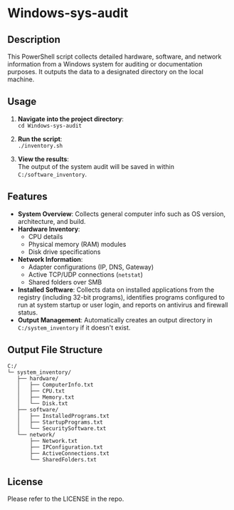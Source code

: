 # Windows-sys-audit

## Description

This PowerShell script collects detailed hardware, software, and network information from a Windows system for auditing or documentation purposes. It outputs the data to a designated directory on the local machine.

## Usage

1. **Navigate into the project directory**:  
   `cd Windows-sys-audit`

2. **Run the script**:  
   `./inventory.sh`

3. **View the results**:  
   The output of the system audit will be saved in within `C:/software_inventory`.

## Features

- **System Overview**: Collects general computer info such as OS version, architecture, and build.
- **Hardware Inventory**:
  - CPU details
  - Physical memory (RAM) modules
  - Disk drive specifications
- **Network Information**:
  - Adapter configurations (IP, DNS, Gateway)
  - Active TCP/UDP connections (`netstat`)
  - Shared folders over SMB
- **Installed Software**: Collects data on installed applications from the registry (including 32-bit programs), identifies programs configured to run at system startup or user login, and reports on antivirus and firewall status.
- **Output Management**: Automatically creates an output directory in `C:/system_inventory` if it doesn't exist.

## Output File Structure
```
C:/
└─ system_inventory/
   ├── hardware/
   │   ├── ComputerInfo.txt
   │   ├── CPU.txt
   │   ├── Memory.txt
   │   └── Disk.txt
   ├── software/
   │   ├── InstalledPrograms.txt
   │   ├── StartupPrograms.txt
   │   └── SecuritySoftware.txt
   └── network/
       ├── Network.txt
       ├── IPConfiguration.txt
       ├── ActiveConnections.txt
       └── SharedFolders.txt
```
## License 

Please refer to the LICENSE in the repo.
